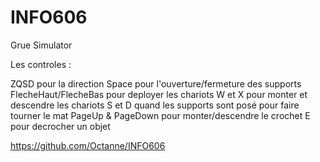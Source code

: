 # INFO606
Grue Simulator

Les controles :

ZQSD pour la direction
Space pour l'ouverture/fermeture des supports
FlecheHaut/FlecheBas pour deployer les chariots
W et X pour monter et descendre les chariots
S et D quand les supports sont posé pour faire tourner le mat
PageUp & PageDown pour monter/descendre le crochet
E pour decrocher un objet

https://github.com/Octanne/INFO606